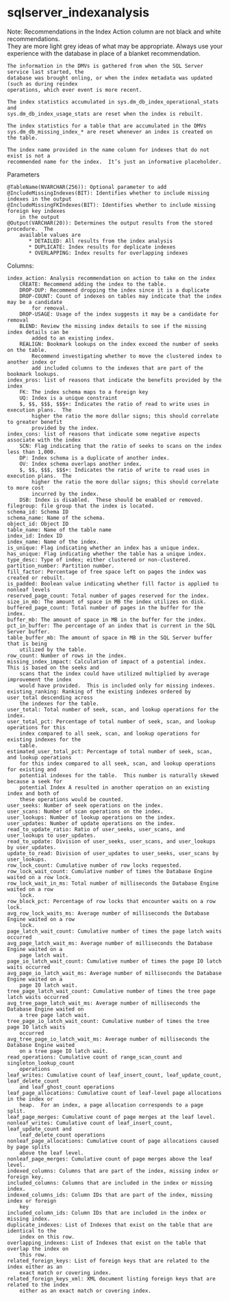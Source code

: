 # sqlserver_indexanalysis

Note: 
    Recommendations in the Index Action column are not black and white recommendations.  
    They are more light grey ideas of what may be appropriate.  Always use your experience 
    with the database in place of a blanket recommendation. 

    The information in the DMVs is gathered from when the SQL Server service last started, the
    database was brought onling, or when the index metadata was updated (such as during reindex 
    operations, which ever event is more recent. 

    The index statistics accumulated in sys.dm_db_index_operational_stats and 
    sys.dm_db_index_usage_stats are reset when the index is rebuilt. 

    The index statistics for a table that are accumulated in the DMVs 
    sys.dm_db_missing_index_* are reset whenever an index is created on the table. 

    The index name provided in the name column for indexes that do not exist is not a 
    recommended name for the index.  It’s just an informative placeholder. 
   
Parameters

    @TableName(NVARCHAR(256)): Optional parameter to add
    @IncludeMissingIndexes(BIT): Identifies whether to include missing indexes in the output
    @IncludeMissingFKIndexes(BIT): Identifies whether to include missing foreign key indexes 
        in the output
    @Output(VARCHAR(20)): Determines the output results from the stored procedure.  The
        available values are
           * DETAILED: All results from the index analysis
           * DUPLICATE: Index results for deplicate indexes
           * OVERLAPPING: Index results for overlapping indexes

Columns:

    index_action: Analysis recommendation on action to take on the index 
        CREATE: Recommend adding the index to the table. 
        DROP-DUP: Recommend dropping the index since it is a duplicate 
		DROP-COUNT: Count of indexes on tables may indicate that the index may be a candidate
			for removal.
		DROP-USAGE: Usage of the index suggests it may be a candidate for removal 
        BLEND: Review the missing index details to see if the missing index details can be 
            added to an existing index. 
        REALIGN: Bookmark lookups on the index exceed the number of seeks on the table.  
            Recommend investigating whether to move the clustered index to another index or 
            add included columns to the indexes that are part of the bookmark lookups. 
    index_pros: list of reasons that indicate the benefits provided by the index 
        FK: The index schema maps to a foreign key 
        UQ: Index is a unique constraint 
        $, $$, $$$, $$$+: Indicates the ratio of read to write uses in execution plans.  The 
            higher the ratio the more dollar signs; this should correlate to greater benefit 
            provided by the index. 
    index_cons: list of reasons that indicate some negative aspects associate with the index 
        SCN: Flag indicating that the ratio of seeks to scans on the index less than 1,000. 
        DP: Index schema is a duplicate of another index. 
        OV: Index schema overlaps another index. 
        $, $$, $$$, $$$+: Indicates the ratio of write to read uses in execution plans.  The 
            higher the ratio the more dollar signs; this should correlate to more cost  
            incurred by the index.
		DSB: Index is disabled.  These should be enabled or removed.
    filegroup: file group that the index is located.
    schema_id: Schema ID 
    schema_name: Name of the schema. 
    object_id: Object ID 
    table_name: Name of the table name 
    index_id: Index ID 
    index_name: Name of the index. 
    is_unique: Flag indicating whether an index has a unique index. 
    has_unique: Flag indicating whether the table has a unique index. 
    type_desc: Type of index; either clustered or non-clustered. 
    partition_number: Partition number. 
    fill_factor: Percentage of free space left on pages the index was created or rebuilt. 
    is_padded: Boolean value indicating whether fill factor is applied to nonleaf levels 
    reserved_page_count: Total number of pages reserved for the index. 
    size_in_mb: The amount of space in MB the index utilizes on disk. 
    buffered_page_count: Total number of pages in the buffer for the index. 
    buffer_mb: The amount of space in MB in the buffer for the index. 
    pct_in_buffer: The percentage of an index that is current in the SQL Server buffer. 
    table_buffer_mb: The amount of space in MB in the SQL Server buffer that is being 
        utilized by the table. 
    row_count: Number of rows in the index. 
    missing_index_impact: Calculation of impact of a potential index.  This is based on the seeks and 
        scans that the index could have utilized multiplied by average improvement the index 
        would have provided.  This is included only for missing indexes. 
    existing_ranking: Ranking of the existing indexes ordered by user_total descending across
        the indexes for the table. 
    user_total: Total number of seek, scan, and lookup operations for the index. 
    user_total_pct: Percentage of total number of seek, scan, and lookup operations for this 
        index compared to all seek, scan, and lookup operations for existing indexes for the 
        table. 
    estimated_user_total_pct: Percentage of total number of seek, scan, and lookup operations 
        for this index compared to all seek, scan, and lookup operations for existing and 
        potential indexes for the table.  This number is naturally skewed because a seek for 
        potential Index A resulted in another operation on an existing index and both of 
        these operations would be counted. 
    user_seeks: Number of seek operations on the index. 
    user_scans: Number of scan operations on the index. 
    user_lookups: Number of lookup operations on the index. 
    user_updates: Number of update operations on the index. 
    read_to_update_ratio: Ratio of user_seeks, user_scans, and user_lookups to user_updates. 
    read_to_update: Division of user_seeks, user_scans, and user_lookups by user_updates. 
    update_to_read: Division of user_updates to user_seeks, user_scans by user_lookups. 
    row_lock_count: Cumulative number of row locks requested. 
    row_lock_wait_count: Cumulative number of times the Database Engine waited on a row lock. 
    row_lock_wait_in_ms: Total number of milliseconds the Database Engine waited on a row 
        lock. 
    row_block_pct: Percentage of row locks that encounter waits on a row lock. 
    avg_row_lock_waits_ms: Average number of milliseconds the Database Engine waited on a row 
        lock. 
    page_latch_wait_count: Cumulative number of times the page latch waits occurred 
    avg_page_latch_wait_ms: Average number of milliseconds the Database Engine waited on a 
        page latch wait. 
    page_io_latch_wait_count: Cumulative number of times the page IO latch waits occurred 
    avg_page_io_latch_wait_ms: Average number of milliseconds the Database Engine waited on a 
        page IO latch wait. 
    tree_page_latch_wait_count: Cumulative number of times the tree page latch waits occurred 
    avg_tree_page_latch_wait_ms: Average number of milliseconds the Database Engine waited on 
        a tree page latch wait. 
    tree_page_io_latch_wait_count: Cumulative number of times the tree page IO latch waits 
        occurred 
    avg_tree_page_io_latch_wait_ms: Average number of milliseconds the Database Engine waited 
        on a tree page IO latch wait. 
    read_operations: Cumulative count of range_scan_count and singleton_lookup_count 
        operations 
    leaf_writes: Cumulative count of leaf_insert_count, leaf_update_count, leaf_delete_count 
        and leaf_ghost_count operations 
    leaf_page_allocations: Cumulative count of leaf-level page allocations in the index or 
        heap.  For an index, a page allocation corresponds to a page split. 
    leaf_page_merges: Cumulative count of page merges at the leaf level. 
    nonleaf_writes: Cumulative count of leaf_insert_count, leaf_update_count and 
        leaf_delete_count operations 
    nonleaf_page_allocations: Cumulative count of page allocations caused by page splits 
        above the leaf level. 
    nonleaf_page_merges: Cumulative count of page merges above the leaf level. 
    indexed_columns: Columns that are part of the index, missing index or foreign key. 
    included_columns: Columns that are included in the index or missing index. 
    indexed_columns_ids: Column IDs that are part of the index, missing index or foreign 
        key 
    included_column_ids: Column IDs that are included in the index or missing index. 
    duplicate_indexes: List of Indexes that exist on the table that are identical to the 
        index on this row. 
    overlapping_indexes: List of Indexes that exist on the table that overlap the index on 
        this row. 
    related_foreign_keys: List of foreign keys that are related to the index either as an 
        exact match or covering index. 
    related_foreign_keys_xml: XML document listing foreign keys that are related to the index 
        either as an exact match or covering index. 
